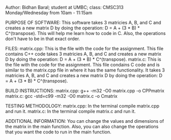 Author: 
    Bidhan Baral; student at UMBC; class: CMSC313 Monday/Wednesday from 10am - 11:15am

PURPOSE OF SOFTWARE:
    This software takes 3 matricies A, B, and C and creates a new matrix D by doing the operation: D = A + (3 * B) * C^(transpose). This will help me learn
    how to code in C. Also, the operations don't have to be in that exact order. 

FILES:
    matrix.cpp: This is the file with the code for the assignment. This file contains C++ code takes 3 matricies A, B, and C and creates a new matrix D
                by doing the operation: D = A + (3 * B) * C^(transpose).
    matrix.c: This is the file with the code for the assignment. This file condains C code and is similar to the matrix.cpp file in where it has the same
                functionality. It takes 3 matricies A, B, and C and creates a new matrix D by doing the operation: D = A + (3 * B) * C^(transpose).

BUILD INSTRUCTIONS:
    matrix.cpp: g++ -m32 -O0 matrix.cpp -o CPPmatrix
    matrix.c: gcc -std=c99 -m32 -O0 matrix.c -o Cmatrix

TESTING METHODOLOGY:
    matrix.cpp: In the terminal compile matrix.cpp and run it.
    matrix.c: In the terminal compile matrix.c and run it.

ADDITIONAL INFORMATION:
    You can change the values and dimensions of the matrix in the main function. 
    Also, you can also change the operations that you want the code to run in the main function.
